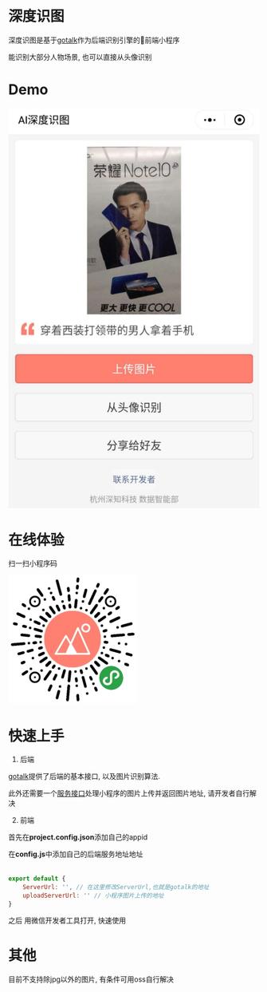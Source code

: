 # 深度识图

深度识图是基于[gotalk](https://github.com/agilab/gotalk)作为后端识别引擎的前端小程序

能识别大部分人物场景, 也可以直接从头像识别

# Demo

![](./example/demo.jpeg)

# 在线体验

扫一扫小程序码

![](./example/qrcode.jpg)


# 快速上手

1. 后端

[gotalk](https://github.com/agilab/gotalk)提供了后端的基本接口, 以及图片识别算法.

此外还需要一个[服务接口](https://developers.weixin.qq.com/miniprogram/dev/api/network/upload/wx.uploadFile.html)处理小程序的图片上传并返回图片地址, 请开发者自行解决

2. 前端

首先在**project.config.json**添加自己的appid

在**config.js**中添加自己的后端服务地址地址

```js

export default {
    ServerUrl: '', // 在这里修改ServerUrl,也就是gotalk的地址
    uploadServerUrl: '' // 小程序图片上传的地址
}

```

之后 用微信开发者工具打开, 快速使用

# 其他

目前不支持除jpg以外的图片, 有条件可用oss自行解决